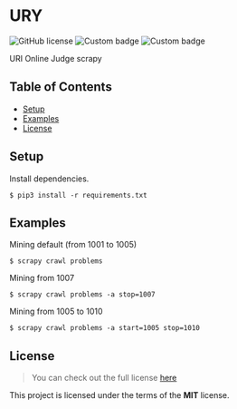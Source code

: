 # URY
![GitHub license](https://img.shields.io/badge/license-MIT-blue)
![Custom badge](https://img.shields.io/badge/python-3.6-green)
![Custom badge](https://img.shields.io/badge/scrapy-1.7.3-yellow)

URI Online Judge scrapy

## Table of Contents

- [Setup](#Setup)
- [Examples](#Examples)
- [License](#License)

## Setup
Install dependencies.
```bach
$ pip3 install -r requirements.txt
```

## Examples
Mining default (from 1001 to 1005)
```bach
$ scrapy crawl problems
```

Mining from 1007
```bach
$ scrapy crawl problems -a stop=1007 
```

Mining from 1005 to 1010
```bach
$ scrapy crawl problems -a start=1005 stop=1010 
```

## License
>You can check out the full license [here](https://github.com/oDallas/URY/blob/master/LICENSE)

This project is licensed under the terms of the **MIT** license.